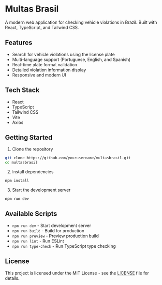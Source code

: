 # Multas Brasil

A modern web application for checking vehicle violations in Brazil. Built with React, TypeScript, and Tailwind CSS.

## Features

- Search for vehicle violations using the license plate
- Multi-language support (Portuguese, English, and Spanish)
- Real-time plate format validation
- Detailed violation information display
- Responsive and modern UI

## Tech Stack

- React
- TypeScript
- Tailwind CSS
- Vite
- Axios

## Getting Started

1. Clone the repository
```bash
git clone https://github.com/yourusername/multasbrasil.git
cd multasbrasil
```

2. Install dependencies
```bash
npm install
```

3. Start the development server
```bash
npm run dev
```

## Available Scripts

- `npm run dev` - Start development server
- `npm run build` - Build for production
- `npm run preview` - Preview production build
- `npm run lint` - Run ESLint
- `npm run type-check` - Run TypeScript type checking

## License

This project is licensed under the MIT License - see the [LICENSE](LICENSE) file for details.